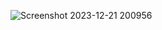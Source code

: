 ![Screenshot 2023-12-21 200956](https://github.com/user-attachments/assets/8916dae0-0b8f-4a80-891e-ef5b55838bfc)
